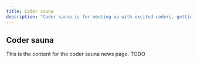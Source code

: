 ```yaml
---
title: Coder sauna
description: "Coder sauna is for meeting up with excited coders, getting to know new technologies and chatting in the sauna"
---
```


## Coder sauna
This is the content for the coder sauna news page. TODO